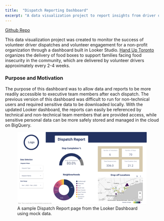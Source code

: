 ```yaml
---
title:  "Dispatch Reporting Dashboard"
excerpt: "A data visualization project to report insights from driver dispatches and track volunteer engagement"
---
```


[Github Repo](https://github.com/jennifer-hoang/HUT-dashboard)

This data visualization project was created to monitor the success of volunteer driver dispatches
and volunteer engagement for a non-profit organization through a dashboard built in Looker Studio.
[Hand Up Toronto](https://handuptoronto.org) organizes the delivery of food boxes to support families
facing food insecurity in the community, which are delivered by volunteer drivers approximately every 2-4 weeks.

### Purpose and Motivation
The purpose of this dashboard was to allow data and reports to be more readily accessible
to executive team members after each dispatch. The previous version of this dashboard
was difficult to run for non-technical users and required sensitive data to be downloaded locally.
With the updated Looker dashboard, the reports can easily be referenced by
technical and non-technical team members that are provided access,
while sensitive personal data can be more safely stored and managed in the cloud on BigQuery.


<figure>
  <img src="/assets/images/HUT_dashboard.png" alt="Dashboard layout">
  <figcaption> A sample Dispatch Report page from the Looker Dashboard using mock data. </figcaption>
</figure>